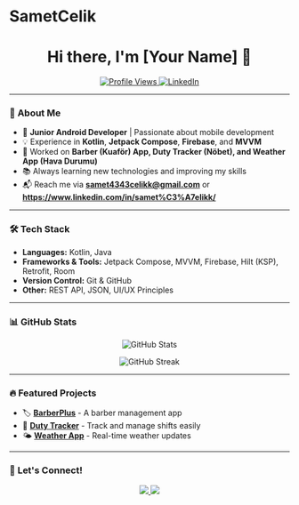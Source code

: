 # SametCelik

<h1 align="center">Hi there, I'm [Your Name] 👋</h1>

<p align="center">
  <a href="https://github.com/SametCeliks">
    <img src="https://komarev.com/ghpvc/?username=SametCeliks&label=Profile+Views&color=blue" alt="Profile Views" />
  </a>
  <a href="https://www.linkedin.com/in/samet%C3%A7elikk/">
    <img src="https://img.shields.io/badge/LinkedIn-%230077B5.svg?style=flat&logo=linkedin&logoColor=white" alt="LinkedIn" />
  </a>
</p>

---

### 🚀 **About Me**
- 🎯 **Junior Android Developer** | Passionate about mobile development  
- 💡 Experience in **Kotlin**, **Jetpack Compose**, **Firebase**, and **MVVM**  
- 🔨 Worked on **Barber (Kuaför) App, Duty Tracker (Nöbet), and Weather App (Hava Durumu)**  
- 📚 Always learning new technologies and improving my skills  
- 📬 Reach me via **samet4343celikk@gmail.com** or **https://www.linkedin.com/in/samet%C3%A7elikk/**  

---

### 🛠 **Tech Stack**
- **Languages:** Kotlin, Java  
- **Frameworks & Tools:** Jetpack Compose, MVVM, Firebase, Hilt (KSP), Retrofit, Room  
- **Version Control:** Git & GitHub  
- **Other:** REST API, JSON, UI/UX Principles  

---

### 📊 **GitHub Stats**
<p align="center">
  <img src="https://github-readme-stats.vercel.app/api?username=SametCeliks&show_icons=true&theme=radical" alt="GitHub Stats" />
</p>
<p align="center">
  <img src="https://github-readme-streak-stats.herokuapp.com/?user=SametCeliks&theme=radical" alt="GitHub Streak" />
</p>

---

### 🔥 **Featured Projects**
- 🏷 **[BarberPlus](https://github.com/SametCeliks/barberplus)** - A barber management app  
- 📅 **[Duty Tracker](https://github.com/SaöetCeliks/duty-tracker)** - Track and manage shifts easily  
- 🌤 **[Weather App](https://github.com/SametCeliks/weather-app)** - Real-time weather updates  

---

### 📌 **Let's Connect!**
<p align="center">
  <a href="[[https://www.linkedin.com/in/[your-linkedin]/](https://www.linkedin.com/in/samet%C3%A7elikk/)](https://www.linkedin.com/in/samet%C3%A7elikk/)">
    <img src="https://img.shields.io/badge/LinkedIn-%230077B5.svg?style=flat&logo=linkedin&logoColor=white" />
  </a>

  <a href="mailto:samet4343celikk@gmail.com">
    <img src="https://img.shields.io/badge/Email-%23D14836.svg?style=flat&logo=gmail&logoColor=white" />
  </a>
</p>
